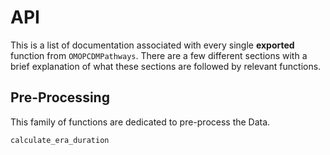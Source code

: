 # API

This is a list of documentation associated with every single **exported** function from `OMOPCDMPathways`.
There are a few different sections with a brief explanation of what these sections are followed by relevant functions.

## Pre-Processing

This family of functions are dedicated to pre-process the Data.

```@docs
calculate_era_duration
```
```
